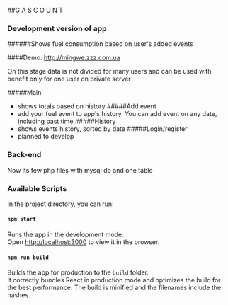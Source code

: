 ##G A S C O U N T
### Development version of app

######Shows fuel consumption based on user's added events

####Demo: http://mingwe.zzz.com.ua

On this stage data is not divided for many users and can be used with benefit only for one user on private server

#####Main
- shows totals based on history
#####Add event
- add your fuel event to app's history. You can add event on any date, including past time
#####History
- shows events history, sorted by date
#####Login/register
- planned to develop


### Back-end
Now its few php files with mysql db and one table



### Available Scripts

In the project directory, you can run:

#### `npm start`

Runs the app in the development mode.<br>
Open [http://localhost:3000](http://localhost:3000) to view it in the browser.

#### `npm run build`

Builds the app for production to the `build` folder.<br>
It correctly bundles React in production mode and optimizes the build for the best performance.
The build is minified and the filenames include the hashes.<br>